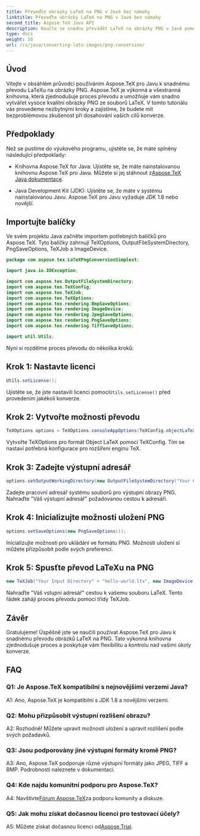 ```yaml
---
title: Převeďte obrázky LaTeX na PNG v Javě bez námahy
linktitle: Převeďte obrázky LaTeX na PNG v Javě bez námahy
second_title: Aspose.TeX Java API
description: Naučte se snadno převádět LaTeX na obrázky PNG v Javě pomocí Aspose.TeX. Postupujte podle našeho podrobného průvodce pro bezproblémovou integraci.
type: docs
weight: 10
url: /cs/java/converting-lato-images/png-conversion/
---
```

## Úvod

Vítejte v obsáhlém průvodci používáním Aspose.TeX pro Javu k snadnému převodu LaTeXu na obrázky PNG. Aspose.TeX je výkonná a všestranná knihovna, která zjednodušuje proces převodu a umožňuje vám snadno vytvářet vysoce kvalitní obrázky PNG ze souborů LaTeX. V tomto tutoriálu vás provedeme nezbytnými kroky a zajistíme, že budete mít bezproblémovou zkušenost při dosahování vašich cílů konverze.

## Předpoklady

Než se pustíme do výukového programu, ujistěte se, že máte splněny následující předpoklady:

-  Knihovna Aspose.TeX for Java: Ujistěte se, že máte nainstalovanou knihovnu Aspose.TeX pro Java. Můžete si jej stáhnout z[Aspose.TeX Java dokumentace](https://reference.aspose.com/tex/java/).

- Java Development Kit (JDK): Ujistěte se, že máte v systému nainstalovanou Javu. Aspose.TeX pro Javu vyžaduje JDK 1.8 nebo novější.

## Importujte balíčky

Ve svém projektu Java začněte importem potřebných balíčků pro Aspose.TeX. Tyto balíčky zahrnují TeXOptions, OutputFileSystemDirectory, PngSaveOptions, TeXJob a ImageDevice.

```java
package com.aspose.tex.LaTeXPngConversionSimplest;

import java.io.IOException;

import com.aspose.tex.OutputFileSystemDirectory;
import com.aspose.tex.TeXConfig;
import com.aspose.tex.TeXJob;
import com.aspose.tex.TeXOptions;
import com.aspose.tex.rendering.BmpSaveOptions;
import com.aspose.tex.rendering.ImageDevice;
import com.aspose.tex.rendering.JpegSaveOptions;
import com.aspose.tex.rendering.PngSaveOptions;
import com.aspose.tex.rendering.TiffSaveOptions;

import util.Utils;
```

Nyní si rozdělme proces převodu do několika kroků:

## Krok 1: Nastavte licenci

```java
Utils.setLicense();
```

 Ujistěte se, že jste nastavili licenci pomocí`Utils.setLicense()` před provedením jakékoli konverze.

## Krok 2: Vytvořte možnosti převodu

```java
TeXOptions options = TeXOptions.consoleAppOptions(TeXConfig.objectLaTeX());
```

Vytvořte TeXOptions pro formát Object LaTeX pomocí TeXConfig. Tím se nastaví potřebná konfigurace pro rozšíření enginu TeX.

## Krok 3: Zadejte výstupní adresář

```java
options.setOutputWorkingDirectory(new OutputFileSystemDirectory("Your Output Directory"));
```

Zadejte pracovní adresář systému souborů pro výstupní obrazy PNG. Nahraďte "Váš výstupní adresář" požadovanou cestou k adresáři.

## Krok 4: Inicializujte možnosti uložení PNG

```java
options.setSaveOptions(new PngSaveOptions());
```

Inicializujte možnosti pro ukládání ve formátu PNG. Možnosti uložení si můžete přizpůsobit podle svých preferencí.

## Krok 5: Spusťte převod LaTeXu na PNG

```java
new TeXJob("Your Input Directory" + "hello-world.ltx", new ImageDevice(), options).run();
```

Nahraďte "Váš vstupní adresář" cestou k vašemu souboru LaTeX. Tento řádek zahájí proces převodu pomocí třídy TeXJob.

## Závěr

Gratulujeme! Úspěšně jste se naučili používat Aspose.TeX pro Javu k snadnému převodu obrázků LaTeX na PNG. Tato výkonná knihovna zjednodušuje proces a poskytuje vám flexibilitu a kontrolu nad vašimi úkoly konverze.

## FAQ

### Q1: Je Aspose.TeX kompatibilní s nejnovějšími verzemi Java?

A1: Ano, Aspose.TeX je kompatibilní s JDK 1.8 a novějšími verzemi.

### Q2: Mohu přizpůsobit výstupní rozlišení obrazu?

A2: Rozhodně! Můžete upravit možnosti uložení a upravit rozlišení podle svých požadavků.

### Q3: Jsou podporovány jiné výstupní formáty kromě PNG?

A3: Ano, Aspose.TeX podporuje různé výstupní formáty jako JPEG, TIFF a BMP. Podrobnosti naleznete v dokumentaci.

### Q4: Kde najdu komunitní podporu pro Aspose.TeX?

 A4: Navštivte[Fórum Aspose.TeX](https://forum.aspose.com/c/tex/47)za podporu komunity a diskuze.

### Q5: Jak mohu získat dočasnou licenci pro testovací účely?

 A5: Můžete získat dočasnou licenci od[Aspose.Trial](https://purchase.aspose.com/temporary-license/).